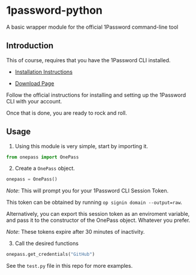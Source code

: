 # 1password-python
A basic wrapper module for the official 1Password command-line tool

## Introduction

This of course, requires that you have the 1Password CLI installed.

* [Installation Instructions](https://support.1password.com/command-line-getting-started/)

* [Download Page](https://app-updates.agilebits.com/product_history/CLI)

Follow the official instructions for installing and setting up the 1Password CLI with your account.

Once that is done, you are ready to rock and roll.

## Usage

1. Using this module is very simple, start by importing it.

```Python
from onepass import OnePass
```

2. Create a `OnePass` object.

```Python
onepass = OnePass()
```

*Note*: This will prompt you for your 1Password CLI Session Token.

This token can be obtained by running `op signin domain --output=raw`.

Alternatively, you can export this session token as an enviroment variable,
and pass it to the constructor of the OnePass object. Whatever you prefer.

*Note*: These tokens expire after 30 minutes of inactivity.

3. Call the desired functions

```Python
onepass.get_credentials("GitHub")
```

See the `test.py` file in this repo for more examples.

